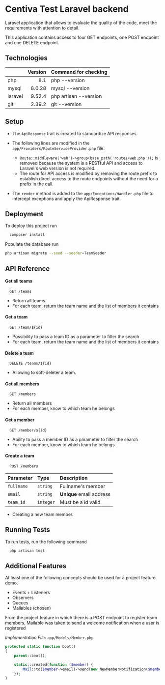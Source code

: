 
# Centiva Test Laravel backend

Laravel application that allows to evaluate the quality of the code, meet the requirements with attention to detail.

This application contains access to four GET endpoints, one POST endpoint and one DELETE endpoint.


## Technologies

||Version|Command for checking
|-|-:|-|
|php|8.1|php --version|
|mysql|8.0.28|mysql --version|
|laravel|9.52.4|php artisan --version|
|git|2.39.2|git --version|

## Setup

- The `ApiResponse` trait is created to standardize API responses.

- The following lines are modified in the `app/Providers/RouteServiceProvider.php` file:

    - `Route::middleware('web')->group(base_path('routes/web.php'));` is removed because the system is a RESTful API and access to Laravel's web version is not required.
    - The route for API access is modified by removing the route prefix to establish direct access to the route endpoints without the need for a prefix in the call.

- The `render` method is added to the `app/Exceptions/Handler.php` file to intercept exceptions and apply the ApiResponse trait.
## Deployment

To deploy this project run

```bash
  composer install
```

Populate the database run

```bash
php artisan migrate --seed --seeder=TeamSeeder
```



## API Reference

#### Get all teams

```http
  GET /teams
```

- Return all teams
- For each team, return the team name and the list of members it contains

#### Get a team

```http
  GET /team/${id}
```

- Possibility to pass a team ID as a parameter to filter the search
- For each team, return the team name and the list of members it contains

#### Delete a team

```http
  DELETE /teams/${id}
```

- Allowing to soft-deleter a team.

#### Get all members

```http
  GET /members
```

- Return all members
- For each member, know to which team he belongs

#### Get a member

```http
  GET /member/${id}
```

- Ability to pass a member ID as a parameter to filter the search
- For each member, know to which team he belongs

#### Create a team

```http
  POST /members
```

| Parameter | Type     | Description                |
| :-------- | :------- | :------------------------- |
| `fullname` | `string` | Fullname's member |
| `email` | `string` | **Unique** email address |
| `team_id` | `integer` | Must be a id valid |

- Creating a new team member.


## Running Tests

To run tests, run the following command

```bash
  php artisan test
```


## Additional Features

At least one of the following concepts should be used for a project feature demo.

- Events + Listeners
- Observers
- Queues
- Mailables (chosen)

From the project feature in which there is a POST endpoint to register team members, Mailable was taken to send a welcome notification when a user is registered

*Implementation File*: `app/Models/Member.php`

```php
protected static function boot()
{
    parent::boot();

    static::created(function ($member) {
        Mail::to($member->email)->send(new NewMemberNotification($member));
    });
}
```